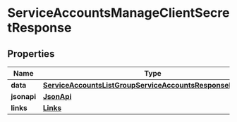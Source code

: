 

# ServiceAccountsManageClientSecretResponse


## Properties

| Name | Type | Description | Notes |
|------------ | ------------- | ------------- | -------------|
|**data** | [**ServiceAccountsListGroupServiceAccountsResponseDataInner**](ServiceAccountsListGroupServiceAccountsResponseDataInner.md) |  |  |
|**jsonapi** | [**JsonApi**](JsonApi.md) |  |  |
|**links** | [**Links**](Links.md) |  |  [optional] |



